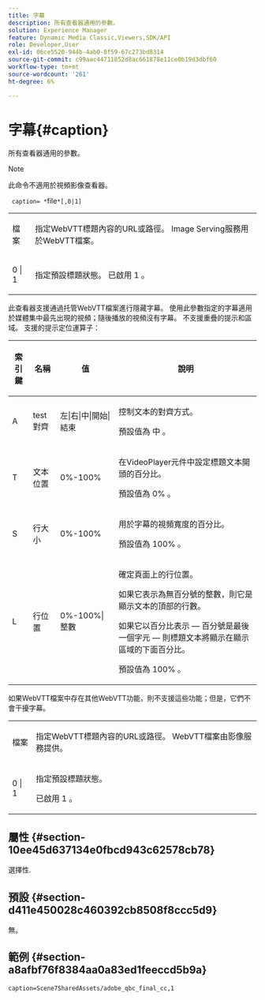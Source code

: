 ```yaml
---
title: 字幕
description: 所有查看器通用的參數。
solution: Experience Manager
feature: Dynamic Media Classic,Viewers,SDK/API
role: Developer,User
exl-id: 06ce5520-944b-4ab0-8f59-67c273bd8314
source-git-commit: c99aac44711852d8ac661878e11ce0b19d3dbf60
workflow-type: tm+mt
source-wordcount: '261'
ht-degree: 6%

---
```


# 字幕{#caption}

所有查看器通用的參數。

>[!NOTE]
>
>此命令不適用於視頻影像查看器。

` caption= *`file`*[,0|1]`

<table id="table_9B98C97485DD4DEB8A6ECBCE8DF6B886"> 
 <tbody> 
  <tr> 
   <td colname="col1"> <p> <span class="codeph"> <span class="varname"> 檔案 </span> </span> </p> </td> 
   <td colname="col2"> <p> 指定WebVTT標題內容的URL或路徑。 Image Serving服務用於WebVTT檔案。 </p> </td> 
  </tr> 
  <tr> 
   <td colname="col1"> <p> <span class="codeph"> 0 | 1 </span> </p> </td> 
   <td colname="col2"> <p> 指定預設標題狀態。 已啟用 <span class="codeph"> 1 </span>。 </p> </td> 
  </tr> 
 </tbody> 
</table>

此查看器支援通過托管WebVTT檔案進行隱藏字幕。 使用此參數指定的字幕適用於媒體集中最先出現的視頻；隨後播放的視頻沒有字幕。 不支援重疊的提示和區域。 支援的提示定位運算子：

<table id="table_E752D7D8C1AA40C6B8A7057D2BB379C1"> 
 <thead> 
  <tr> 
   <th colname="col1" class="entry"> <p>索引鍵 </p> </th> 
   <th colname="col2" class="entry"> <p>名稱 </p> </th> 
   <th colname="col3" class="entry"> <p>值 </p> </th> 
   <th colname="col4" class="entry"> <p>說明 </p> </th> 
  </tr> 
 </thead>
 <tbody> 
  <tr> 
   <td colname="col1"> <p> <span class="codeph"> A </span> </p> </td> 
   <td colname="col2"> <p>test對齊 </p> </td> 
   <td colname="col3"> <p> <span class="codeph"> 左|右|中|開始|結束 </span> </p> </td> 
   <td colname="col4"> <p> 控制文本的對齊方式。 </p> <p>預設值為 <span class="codeph"> 中 </span>。 </p> </td> 
  </tr> 
  <tr> 
   <td colname="col1"> <p> <span class="codeph"> T </span> </p> </td> 
   <td colname="col2"> <p>文本位置 </p> </td> 
   <td colname="col3"> <p> 0%-100% </p> </td> 
   <td colname="col4"> <p> 在VideoPlayer元件中設定標題文本開頭的百分比。 </p> <p>預設值為 <span class="codeph"> 0% </span>。 </p> </td> 
  </tr> 
  <tr> 
   <td colname="col1"> <p> <span class="codeph"> S </span> </p> </td> 
   <td colname="col2"> <p>行大小 </p> </td> 
   <td colname="col3"> <p> 0%-100% </p> </td> 
   <td colname="col4"> <p> 用於字幕的視頻寬度的百分比。 </p> <p>預設值為 <span class="codeph"> 100% </span>。 </p> </td> 
  </tr> 
  <tr> 
   <td colname="col1"> <p> <span class="codeph"> L </span> </p> </td> 
   <td colname="col2"> <p>行位置 </p> </td> 
   <td colname="col3"> <p> 0%-100%|整數 </p> </td> 
   <td colname="col4"> <p> 確定頁面上的行位置。 </p> <p>如果它表示為無百分號的整數，則它是顯示文本的頂部的行數。 </p> <p>如果它以百分比表示 — 百分號是最後一個字元 — 則標題文本將顯示在顯示區域的下面百分比。 </p> <p>預設值為 <span class="codeph"> 100% </span>。 </p> </td> 
  </tr> 
 </tbody> 
</table>

如果WebVTT檔案中存在其他WebVTT功能，則不支援這些功能；但是，它們不會干擾字幕。

<table id="table_CB7B4DFC6B654AECA1AF6594E3FD5C46"> 
 <tbody> 
  <tr> 
   <td colname="col1"> <p> <span class="codeph"> <span class="varname"> 檔案 </span> </span> </p> </td> 
   <td colname="col2"> <p> 指定WebVTT標題內容的URL或路徑。 WebVTT檔案由影像服務提供。 </p> </td> 
  </tr> 
  <tr> 
   <td colname="col1"> <p> <span class="codeph"> 0 | 1 </span> </p> </td> 
   <td colname="col2"> <p> 指定預設標題狀態。 </p> <p>已啟用 <span class="codeph"> 1 </span>。 </p> </td> 
  </tr> 
 </tbody> 
</table>

## 屬性 {#section-10ee45d637134e0fbcd943c62578cb78}

選擇性.

## 預設 {#section-d411e450028c460392cb8508f8ccc5d9}

無。

## 範例 {#section-a8afbf76f8384aa0a83ed1feeccd5b9a}

```
caption=Scene7SharedAssets/adobe_qbc_final_cc,1
```
